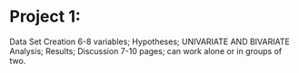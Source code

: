 # Project 1: 
Data Set Creation 6-8 variables; Hypotheses; UNIVARIATE AND BIVARIATE
Analysis; Results; Discussion 7-10 pages; can work alone or in groups of two.
